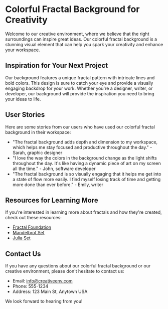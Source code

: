 <!--font:Poppins-->

# Colorful Fractal Background for Creativity

Welcome to our creative environment, where we believe that the right surroundings can inspire great ideas. Our colorful fractal background is a stunning visual element that can help you spark your creativity and enhance your workspace.

## Inspiration for Your Next Project

Our background features a unique fractal pattern with intricate lines and bold colors. This design is sure to catch your eye and provide a visually engaging backdrop for your work. Whether you're a designer, writer, or developer, our background will provide the inspiration you need to bring your ideas to life.

## User Stories

Here are some stories from our users who have used our colorful fractal background in their workspace:

- "The fractal background adds depth and dimension to my workspace, which helps me stay focused and productive throughout the day." - Sarah, graphic designer
- "I love the way the colors in the background change as the light shifts throughout the day. It's like having a dynamic piece of art on my screen all the time." - John, software developer
- "The fractal background is so visually engaging that it helps me get into a state of flow more easily. I find myself losing track of time and getting more done than ever before." - Emily, writer

## Resources for Learning More

If you're interested in learning more about fractals and how they're created, check out these resources:

- [Fractal Foundation](#)
- [Mandelbrot Set](#)
- [Julia Set](#)

## Contact Us

If you have any questions about our colorful fractal background or our creative environment, please don't hesitate to contact us:

- Email: info@creativeenv.com
- Phone: 555-1234
- Address: 123 Main St, Anytown USA

We look forward to hearing from you!

<!--

Write me content for website with wallpaper which alt text is:

"A wallpaper featuring a colorful fractal pattern, with intricate lines and bold colors."

The name/title of the page should not be 1:1 copy of the alt text but rather a real content of the website which is using this wallpaper.

- Use markdown format 
- Start with heading
- Heading should be short and concise
- The content should look like a real website 
- The website should not be about the wallpaper, wallpaper is just a related background
- Heading should be contain work "wallpaper" or "background"
- Include real sections like references, contact, user stories, etc. use things relevant to the page purpose.
- Feel free to use structure like headings, bullets, numbering, blockquotes, paragraphs, horizontal lines, etc.
- You can use formatting like bold or _italic_
- You can include UTF-8 emojis
- Links should be only #hash anchors (and you can refer to the document itself)
- Do not include images


---


# Colorful Fractal Wallpaper for a Creative Workspace

Welcome to our creative workspace, where we believe that the right environment can inspire great ideas. Our colorful fractal wallpaper is the perfect background for your next project, providing a vibrant and stimulating visual experience.

## Inspiration for Your Next Project

Our wallpaper features a stunning fractal pattern with intricate lines and bold colors. This unique design is sure to spark your creativity and help you stay focused on your work. Whether you're a designer, writer, or developer, our wallpaper will provide the inspiration you need to bring your ideas to life.

## User Stories

Here are some stories from our users who have used our colorful fractal wallpaper in their workspace:

- "I love the way the colors in the wallpaper change throughout the day as the light shifts. It's like having a new piece of art on my wall every hour." - Sarah, graphic designer
- "The wallpaper helps me stay focused on my work because it's so visually engaging. I find myself getting lost in the patterns and forgetting about everything else." - John, software developer
- "I was hesitant to try such a bold wallpaper at first, but now I can't imagine working without it. It really makes my workspace feel unique and inspiring." - Emily, writer

## References

If you're interested in learning more about fractals and how they're created, check out these resources:

- [Fractal Foundation](#)
- [Mandelbrot Set](#)
- [Julia Set](#)

## Contact Us

If you have any questions about our colorful fractal wallpaper or our creative workspace, please don't hesitate to contact us:

- Email: info@creativeworkspace.com
- Phone: 555-1234
- Address: 123 Main St, Anytown USA

We look forward to hearing from you!


---


Heading should not include word "wallpaper". The website should not be about the wallpaper itself, wallpaper is just a related background, rewrite whole content.


---


# Spark Your Creativity with Our Colorful Fractal Background

Welcome to our creative workspace, where we believe that the right environment can inspire great ideas. Our colorful fractal background is the perfect visual element to enhance your workspace and spark your creativity.

## Inspiration for Your Next Project

Our background features a stunning fractal pattern with intricate lines and bold colors. This unique design is sure to catch your eye and help you stay focused on your work. Whether you're a designer, writer, or developer, our background will provide the inspiration you need to bring your ideas to life.

## User Stories

Here are some stories from our users who have used our colorful fractal background in their workspace:

- "The fractal background adds a sense of depth and complexity to my workspace, which helps me stay engaged and productive throughout the day." - Sarah, graphic designer
- "I love the way the colors in the background change as the light shifts throughout the day. It's like having a dynamic piece of art on my screen all the time." - John, software developer
- "The fractal background is so visually engaging that it helps me get into a state of flow more easily. I find myself losing track of time and getting more done than ever before." - Emily, writer

## Resources for Learning More

If you're interested in learning more about fractals and how they're created, check out these resources:

- [Fractal Foundation](#)
- [Mandelbrot Set](#)
- [Julia Set](#)

## Contact Us

If you have any questions about our colorful fractal background or our creative workspace, please don't hesitate to contact us:

- Email: info@creativeworkspace.com
- Phone: 555-1234
- Address: 123 Main St, Anytown USA

We look forward to hearing from you!


---


Heading is too long, rewrite whole content.


---


# Enhance Your Workspace with a Colorful Fractal Background

Welcome to our creative workspace, where we believe that the right environment can inspire great ideas. Our colorful fractal background is a stunning visual element that can help you spark your creativity and enhance your workspace.

## Inspiration for Your Next Project

Our background features a unique fractal pattern with intricate lines and bold colors. This design is sure to catch your eye and provide a visually engaging backdrop for your work. Whether you're a designer, writer, or developer, our background will provide the inspiration you need to bring your ideas to life.

## User Stories

Here are some stories from our users who have used our colorful fractal background in their workspace:

- "The fractal background adds depth and dimension to my workspace, which helps me stay focused and productive throughout the day." - Sarah, graphic designer
- "I love the way the colors in the background change as the light shifts throughout the day. It's like having a dynamic piece of art on my screen all the time." - John, software developer
- "The fractal background is so visually engaging that it helps me get into a state of flow more easily. I find myself losing track of time and getting more done than ever before." - Emily, writer

## Resources for Learning More

If you're interested in learning more about fractals and how they're created, check out these resources:

- [Fractal Foundation](#)
- [Mandelbrot Set](#)
- [Julia Set](#)

## Contact Us

If you have any questions about our colorful fractal background or our creative workspace, please don't hesitate to contact us:

- Email: info@creativeworkspace.com
- Phone: 555-1234
- Address: 123 Main St, Anytown USA

We look forward to hearing from you!


---


Heading is too long, rewrite whole content.


---


# Colorful Fractal Background for a Creative Environment

Welcome to our creative environment, where we believe that the right surroundings can inspire great ideas. Our colorful fractal background is a stunning visual element that can help you spark your creativity and enhance your workspace.

## Inspiration for Your Next Project

Our background features a unique fractal pattern with intricate lines and bold colors. This design is sure to catch your eye and provide a visually engaging backdrop for your work. Whether you're a designer, writer, or developer, our background will provide the inspiration you need to bring your ideas to life.

## User Stories

Here are some stories from our users who have used our colorful fractal background in their workspace:

- "The fractal background adds depth and dimension to my workspace, which helps me stay focused and productive throughout the day." - Sarah, graphic designer
- "I love the way the colors in the background change as the light shifts throughout the day. It's like having a dynamic piece of art on my screen all the time." - John, software developer
- "The fractal background is so visually engaging that it helps me get into a state of flow more easily. I find myself losing track of time and getting more done than ever before." - Emily, writer

## Resources for Learning More

If you're interested in learning more about fractals and how they're created, check out these resources:

- [Fractal Foundation](#)
- [Mandelbrot Set](#)
- [Julia Set](#)

## Contact Us

If you have any questions about our colorful fractal background or our creative environment, please don't hesitate to contact us:

- Email: info@creativeenv.com
- Phone: 555-1234
- Address: 123 Main St, Anytown USA

We look forward to hearing from you!


---


Write me a Google font which is best fitting for the website.

Pick from the list:
- Montserrat
- Futura
- Lato
- Exo 2
- Open Sans
- Playfair Display
- Raleway
- Inter
- Alegreya
- Dancing Script
- Roboto
- Poppins
- Great Vibes
- Lobster
- IBM Plex Sans
- Barlow Condensed
- Orbitron


Write just the font name nothing else.


---


Poppins

-->
